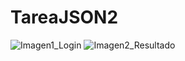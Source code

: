 # TareaJSON2
![Imagen1_Login](https://github.com/wacostam/TareaJSON2/assets/127812370/4505f417-0375-492f-ac87-6e4f1e1cc1b3)
![Imagen2_Resultado](https://github.com/wacostam/TareaJSON2/assets/127812370/0d12b147-76e7-4795-b8f7-791b47f4e1c6)
